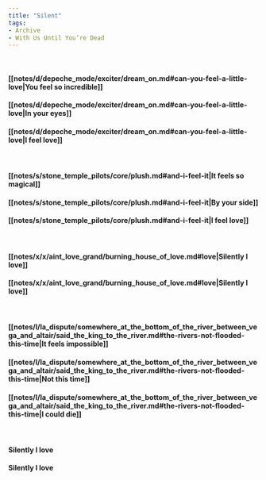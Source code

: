 ```yaml
---
title: "Silent"
tags:
- Archive
- With Us Until You’re Dead
---
```

&nbsp;
#### [[notes/d/depeche_mode/exciter/dream_on.md#can-you-feel-a-little-love|You feel so incredible]]
#### [[notes/d/depeche_mode/exciter/dream_on.md#can-you-feel-a-little-love|In your eyes]]
#### [[notes/d/depeche_mode/exciter/dream_on.md#can-you-feel-a-little-love|I feel love]]
&nbsp;
#### [[notes/s/stone_temple_pilots/core/plush.md#and-i-feel-it|It feels so magical]]
#### [[notes/s/stone_temple_pilots/core/plush.md#and-i-feel-it|By your side]]
#### [[notes/s/stone_temple_pilots/core/plush.md#and-i-feel-it|I feel love]]
&nbsp;
#### [[notes/x/x/aint_love_grand/burning_house_of_love.md#love|Silently I love]]
#### [[notes/x/x/aint_love_grand/burning_house_of_love.md#love|Silently I love]]
&nbsp;
#### [[notes/l/la_dispute/somewhere_at_the_bottom_of_the_river_between_vega_and_altair/said_the_king_to_the_river.md#the-rivers-not-flooded-this-time|It feels impossible]]
#### [[notes/l/la_dispute/somewhere_at_the_bottom_of_the_river_between_vega_and_altair/said_the_king_to_the_river.md#the-rivers-not-flooded-this-time|Not this time]]
#### [[notes/l/la_dispute/somewhere_at_the_bottom_of_the_river_between_vega_and_altair/said_the_king_to_the_river.md#the-rivers-not-flooded-this-time|I could die]]
&nbsp;
#### Silently I love
#### Silently I love
